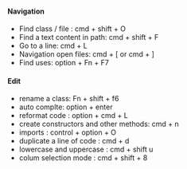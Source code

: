 #### Navigation

*  Find class / file : cmd + shift + O
*  Find a text content in path: cmd + shift + F
*  Go to a line: cmd + L 
*  Navigation open files: cmd + [  or cmd + ] 
*  Find uses: option + Fn + F7


#### Edit

* rename a class: Fn + shift + f6
* auto complte: option + enter
* reformat code : option + cmd + L
* create constructors and other methods: cmd + n
* imports : control + option + O 
* duplicate a line of code : cmd + d
* lowercase and uppercase : cmd + shift u
* colum selection mode : cmd + shift + 8
